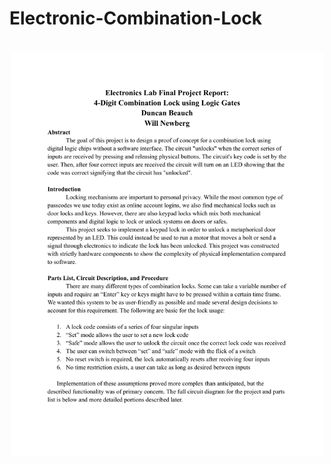 # Electronic-Combination-Lock
<p align = "center">
<br />
<img width = "500" src = "4-Digit Combination Lock Report.pdf"> <br />
</p>
 
